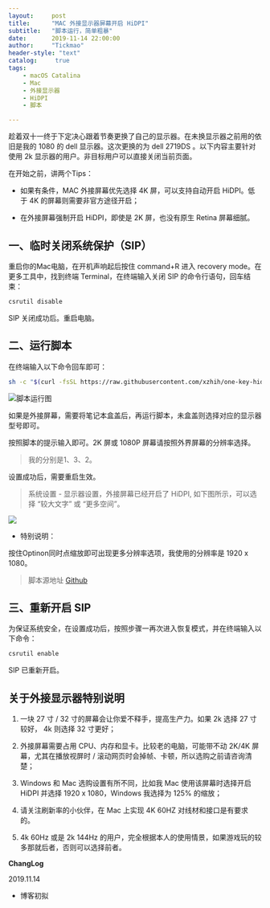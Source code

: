 ```yaml
---
layout:     post
title:      "MAC 外接显示器屏幕开启 HiDPI"
subtitle:   "脚本运行，简单粗暴"
date:       2019-11-14 22:00:00
author:     "Tickmao"
header-style: "text"
catalog:     true
tags:
    - macOS Catalina
    - Mac
    - 外接显示器
    - HiDPI
    - 脚本

---
```


趁着双十一终于下定决心跟着节奏更换了自己的显示器。在未换显示器之前用的依旧是我的 1080 的 dell 显示器。这次更换的为 dell 2719DS 。以下内容主要针对使用 2k 显示器的用户。非目标用户可以直接关闭当前页面。

在开始之前，讲两个Tips：

* 如果有条件，MAC 外接屏幕优先选择 4K 屏，可以支持自动开启 HiDPI。低于 4K 的屏幕则需要非官方途径开启；

* 在外接屏幕强制开启 HiDPI，即使是 2K 屏，也没有原生 Retina 屏幕细腻。

## 一、临时关闭系统保护（SIP）

重启你的Mac电脑，在开机声响起后按住 command+R 进入 recovery mode。在更多工具中，找到终端 Terminal，在终端输入关闭 SIP 的命令行语句，回车结束：

```zsh
csrutil disable
```

SIP 关闭成功后。重启电脑。

## 二、运行脚本

在终端输入以下命令回车即可：

```Zsh
sh -c "$(curl -fsSL https://raw.githubusercontent.com/xzhih/one-key-hidpi/master/hidpi-zh.sh)"
```

![脚本运行图](https://github.com/xzhih/one-key-hidpi/raw/master/img/run-zh.jpg)

如果是外接屏幕，需要将笔记本盒盖后，再运行脚本，未盒盖则选择对应的显示器型号即可。

按照脚本的提示输入即可。2K 屏或 1080P 屏幕请按照外界屏幕的分辨率选择。

> 我的分别是1、3、2。

设置成功后，需要重启生效。

> 系统设置 - 显示器设置，外接屏幕已经开启了 HiDPI, 如下图所示，可以选择 “较大文字” 或 “更多空间”。

![](https://github.com/xzhih/one-key-hidpi/raw/master/img/preferences.jpg)

* 特别说明：

按住Optinon同时点缩放即可出现更多分辨率选项，我使用的分辨率是 1920 x 1080。

> 脚本源地址
[Github](https://github.com/xzhih/one-key-hidpi/blob/master/README-zh.md)

## 三、重新开启 SIP

为保证系统安全，在设置成功后，按照步骤一再次进入恢复模式，并在终端输入以下命令：

```zsh
csrutil enable
```

SIP 已重新开启。

## 关于外接显示器特别说明

1. 一块 27 寸 / 32 寸的屏幕会让你爱不释手，提高生产力。如果 2k 选择 27 寸较好， 4k 则选择 32 寸更好；

2. 外接屏幕需要占用 CPU、内存和显卡。比较老的电脑，可能带不动 2K/4K 屏幕，尤其在播放视屏时 / 滚动网页时会掉帧、卡顿，所以选购之前请咨询清楚；

3. Windows 和 Mac 选购设置有所不同，比如我 Mac 使用该屏幕时选择开启 HiDPI 并选择 1920 x 1080，Windows 我选择为 125% 的缩放；

4. 请关注刷新率的小伙伴，在 Mac 上实现 4K 60HZ 对线材和接口是有要求的。

5. 4k 60Hz 或是 2k 144Hz 的用户，完全根据本人的使用情景，如果游戏玩的较多那就后者，否则可以选择前者。

**ChangLog**

2019.11.14

- 博客初拟
